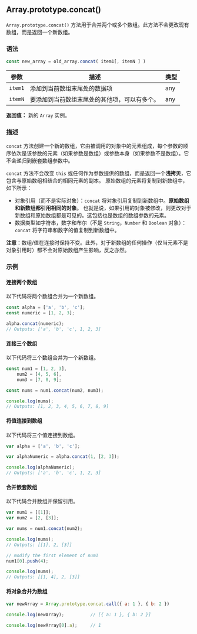 ## Array.prototype.concat()

`Array.prototype.concat()` 方法用于合并两个或多个数组。此方法不会更改现有数组，而是返回一个新数组。

### 语法

```js
const new_array = old_array.concat( item1[, itemN ] )
```

| 参数    | 描述                                         | 类型 |
| ------- | -------------------------------------------- | ---- |
| `item1` | 添加到当前数组末尾处的数据项                 | any  |
| `itemN` | 要添加到当前数组末尾处的其他项，可以有多个。 | any  |

**返回值：** 新的 `Array` 实例。

### 描述

`concat` 方法创建一个新的数组，它由被调用的对象中的元素组成，每个参数的顺序依次是该参数的元素（如果参数是数组）或参数本身（如果参数不是数组）。它不会递归到嵌套数组参数中。

`concat` 方法不会改变 `this` 或任何作为参数提供的数组，而是返回一个**浅拷贝**，它包含与原始数组相结合的相同元素的副本。 原始数组的元素将复制到新数组中，如下所示：

- 对象引用（而不是实际对象）：`concat` 将对象引用复制到新数组中。**原始数组和新数组都引用相同的对象**。 也就是说，如果引用的对象被修改，则更改对于新数组和原始数组都是可见的。这包括也是数组的数组参数的元素。
- 数据类型如字符串，数字和布尔（不是 `String`，`Number` 和 `Boolean` 对象）：`concat` 将字符串和数字的值复制到新数组中。

**注意**：数组/值在连接时保持不变。此外，对于新数组的任何操作（仅当元素不是对象引用时）都不会对原始数组产生影响，反之亦然。

### 示例

#### 连接两个数组

以下代码将两个数组合并为一个新数组。

```javascript
const alpha = ['a', 'b', 'c'];
const numeric = [1, 2, 3];

alpha.concat(numeric);
// Outputs: ['a', 'b', 'c', 1, 2, 3]
```

#### 连接三个数组

以下代码将三个数组合并为一个新数组。

```javascript
const num1 = [1, 2, 3],
    num2 = [4, 5, 6],
    num3 = [7, 8, 9];

const nums = num1.concat(num2, num3);

console.log(nums); 
// Outputs: [1, 2, 3, 4, 5, 6, 7, 8, 9]
```

#### 将值连接到数组

以下代码将三个值连接到数组。

```javascript
var alpha = ['a', 'b', 'c'];

var alphaNumeric = alpha.concat(1, [2, 3]);

console.log(alphaNumeric); 
// Outputs: ['a', 'b', 'c', 1, 2, 3]
```

#### 合并嵌套数组

以下代码合并数组并保留引用。

```javascript
var num1 = [[1]];
var num2 = [2, [3]];

var nums = num1.concat(num2);

console.log(nums);
// Outputs: [[1], 2, [3]]

// modify the first element of num1
num1[0].push(4);

console.log(nums);
// Outputs: [[1, 4], 2, [3]]
```

#### 将对象合并为数组

```javascript
var newArray = Array.prototype.concat.call({ a: 1 }, { b: 2 })

console.log(newArray);			// [{ a: 1 }, { b: 2 }]

console.log(newArray[0].a); 	// 1
```

